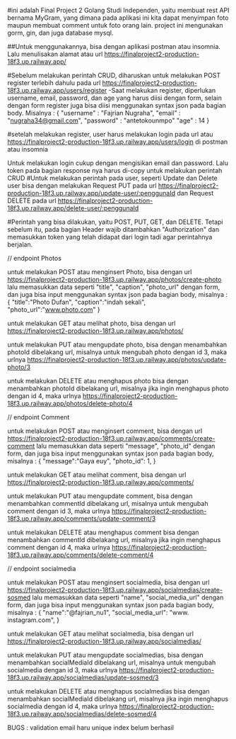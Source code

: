 #ini adalah Final Project 2 Golang Studi Independen, yaitu membuat rest API bernama MyGram, yang dimana pada aplikasi ini kita dapat menyimpan foto maupun membuat comment untuk foto orang lain. project ini mengunakan gorm, gin, dan juga database mysql.

##Untuk menggunakannya, bisa dengan aplikasi postman atau insomnia. Lalu menulisakan alamat atau url https://finalproject2-production-18f3.up.railway.app/

#Sebelum melakukan perintah CRUD, diharuskan untuk melakukan POST register terlebih dahulu pada url https://finalproject2-production-18f3.up.railway.app/users/register
-Saat melakukan register, diperlukan username, email, password, dan age yang harus diisi dengan form,
selain dengan form register juga bisa diisi menggunakan syntax json pada bagian body. Misalnya : 
{ 
    "username" : "Fajrian Nugraha", 
    "email" : "nugraha34@gmail.com", 
    "password" : "antetokounmpo" 
    "age" : 14
}

#setelah melakukan register, user harus melakukan login pada url atau https://finalproject2-production-18f3.up.railway.app/users/login di postman atau insomnia 

Untuk melakukan login cukup dengan mengisikan email dan password. Lalu token pada bagian response nya harus di-copy untuk melakukan perintah CRUD
#Untuk melakukan perintah pada user, seperti Update dan Delete user bisa dengan melakukan Request PUT pada url https://finalproject2-production-18f3.up.railway.app/update-user/:penggunaId
dan Request DELETE pada url https://finalproject2-production-18f3.up.railway.app/delete-user/:penggunaId

#Perintah yang bisa dilakukan, yaitu POST, PUT, GET, dan DELETE. Tetapi sebelum itu, pada bagian Header wajib ditambahkan "Authorization" dan memasukkan token yang telah didapat dari login tadi agar perintahnya berjalan.

// endpoint Photos

untuk melakukan POST atau menginsert Photo, bisa dengan url https://finalproject2-production-18f3.up.railway.app/photos/create-photo lalu memasukkan data seperti "title", "caption", "photo_url" dengan form, 
dan juga bisa input menggunakan syntax json pada bagian body, misalnya : 
{
    "title":"Photo Dufan", 
    "caption":"indah sekali", 
    "photo_url":"www.photo.com" 
}

untuk melakukan GET atau melihat photo, bisa dengan url https://finalproject2-production-18f3.up.railway.app/photos/

untuk melakukan PUT atau mengupdate photo, bisa dengan menambahkan photoId dibelakang url, misalnya untuk mengubah photo dengan id 3, maka urlnya https://finalproject2-production-18f3.up.railway.app/photos/update-photo/3

untuk melakukan DELETE atau menghapus photo bisa dengan menambahkan photoId dibelakang url, misalnya jika ingin menghapus photo dengan id 4, maka urlnya https://finalproject2-production-18f3.up.railway.app/photos/delete-photo/4


// endpoint Comment

untuk melakukan POST atau menginsert comment, bisa dengan url https://finalproject2-production-18f3.up.railway.app/comments/create-comment lalu memasukkan data seperti "message", "photo_id" dengan form, 
dan juga bisa input menggunakan syntax json pada bagian body, misalnya : 
{
    "message":"Gaya euy", 
    "photo_id": 1, 
}

untuk melakukan GET atau melihat comment, bisa dengan url https://finalproject2-production-18f3.up.railway.app/comments/

untuk melakukan PUT atau mengupdate comment, bisa dengan menambahkan commentId dibelakang url, misalnya untuk mengubah comment dengan id 3, maka urlnya https://finalproject2-production-18f3.up.railway.app/comments/update-comment/3

untuk melakukan DELETE atau menghapus comment bisa dengan menambahkan commentId dibelakang url, misalnya jika ingin menghapus comment dengan id 4, maka urlnya https://finalproject2-production-18f3.up.railway.app/comments/delete-comment/4


// endpoint socialmedia

untuk melakukan POST atau menginsert  socialmedia, bisa dengan url https://finalproject2-production-18f3.up.railway.app/socialmedias/create-sosmed lalu memasukkan data seperti "name", "social_media_url" dengan form, 
dan juga bisa input menggunakan syntax json pada bagian body, misalnya : 
{
    "name":"@fajrian_nu1", 
    "social_media_url": "www. instagram.com", 
}

untuk melakukan GET atau melihat socialmedia, bisa dengan url https://finalproject2-production-18f3.up.railway.app/socialmedias/

untuk melakukan PUT atau mengupdate socialmedias, bisa dengan menambahkan socialMediaId dibelakang url, misalnya untuk mengubah socialmedia dengan id 3, maka urlnya https://finalproject2-production-18f3.up.railway.app/socialmedias/update-sosmed/3

untuk melakukan DELETE atau menghapus socialmedias bisa dengan menambahkan socialMediaId dibelakang url, misalnya jika ingin menghapus socialmedia dengan id 4, maka urlnya https://finalproject2-production-18f3.up.railway.app/socialmedias/delete-sosmed/4

BUGS :
validation email haru unique index belum berhasil




